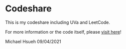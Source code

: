 # Codeshare
This is my codeshare including UVa and LeetCode.
  
For more information or the code itself, please [visit here](https://michael21910.github.io/code/index.html)!

Michael Hsueh 09/04/2021

